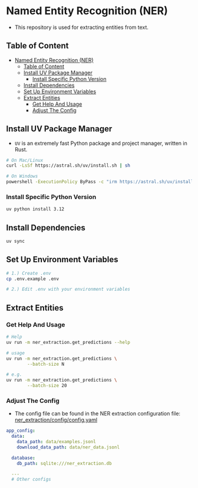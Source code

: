 # Named Entity Recognition (NER)

- This repository is used for extracting entities from text.

## Table of Content

- [Named Entity Recognition (NER)](#named-entity-recognition-ner)
  - [Table of Content](#table-of-content)
  - [Install UV Package Manager](#install-uv-package-manager)
    - [Install Specific Python Version](#install-specific-python-version)
  - [Install Dependencies](#install-dependencies)
  - [Set Up Environment Variables](#set-up-environment-variables)
  - [Extract Entities](#extract-entities)
    - [Get Help And Usage](#get-help-and-usage)
    - [Adjust The Config](#adjust-the-config)

## Install UV Package Manager

- `UV` is an extremely fast Python package and project manager, written in Rust.

```sh
# On Mac/Linux
curl -LsSf https://astral.sh/uv/install.sh | sh

# On Windows
powershell -ExecutionPolicy ByPass -c "irm https://astral.sh/uv/install.ps1 | iex"
```

### Install Specific Python Version

```sh
uv python install 3.12
```

## Install Dependencies

```sh
uv sync
```

## Set Up Environment Variables

```sh
# 1.) Create .env
cp .env.example .env

# 2.) Edit .env with your environment variables
```

## Extract Entities

### Get Help And Usage

```sh
# Help
uv run -m ner_extraction.get_predictions --help

# usage
uv run -m ner_extraction.get_predictions \
        --batch-size N

# e.g.
uv run -m ner_extraction.get_predictions \
        --batch-size 20
```

### Adjust The Config

- The config file can be found in the NER extraction configuration file: [ner_extraction/config/config.yaml](ner_extraction/config/config.yaml)

```yaml
app_config:
  data:
    data_path: data/examples.jsonl
    download_data_path: data/ner_data.jsonl

  database:
    db_path: sqlite:///ner_extraction.db

  ---
  # Other configs

```
